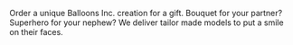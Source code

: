 Order a unique Balloons Inc. creation for a gift. Bouquet for your partner? Superhero for your nephew? We deliver tailor made models to put a smile on their faces.